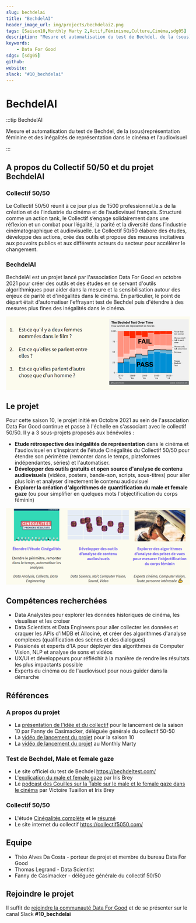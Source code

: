 ```yaml
---
slug: bechdelai
title: "BechdelAI"
header_image_url: img/projects/bechdelai2.png
tags: [Saison10,Monthly Marty 2,Actif,Féminisme,Culture,Cinéma,sdg05]
description: "Mesure et automatisation du test de Bechdel, de la (sous)représentation féminine et des inégalités de représentation dans le cinéma et l'audiovisuel"
keywords:
    - Data For Good
sdgs: [sdg05]
github: 
website: 
slack: "#10_bechdelai"
---
```


# BechdelAI

:::tip BechdelAI

Mesure et automatisation du test de Bechdel, de la (sous)représentation féminine et des inégalités de représentation dans le cinéma et l'audiovisuel

:::

## A propos du Collectif 50/50 et du projet BechdelAI

### Collectif 50/50
Le Collectif 50/50 réunit à ce jour plus de 1500 professionnel.le.s de la création et de l’industrie du cinéma et de l’audiovisuel français. Structuré comme un action tank, le Collectif s’engage solidairement dans une réflexion et un combat pour l’égalité, la parité et la diversité dans l’industrie cinématographique et audiovisuelle.
Le Collectif 50/50 élabore des études, développe des actions, crée des outils et propose des mesures incitatives aux pouvoirs publics et aux différents acteurs du secteur pour accélérer le changement.

### BechdelAI

BechdelAI est un projet lancé par l'association Data For Good en octobre 2021 pour créer des outils et des études en se servant d'outils algorithmiques pour aider dans la mesure et la sensibilisation autour des enjeux de parité et d'inégalités dans le cinéma. En particulier, le point de départ était d'automatiser l'effrayant test de Bechdel puis d'étendre à des mesures plus fines des inégalités dans le cinéma. 

![](./bechdel.png)

## Le projet

Pour cette saison 10, le projet initié en Octobre 2021 au sein de l'association Data For Good continue et passe à l'échelle en s'associant avec le collectif 50/50. Il y a 3 sous-projets proposés aux bénévoles : 
- **Etude rétrospective des inégalités de représentation** dans le cinéma et l'audiovisuel en s'inspirant de l'étude Cinégalités du Collectif 50/50 pour étendre son périmètre (remonter dans le temps, plateformes indépendantes, séries) et l'automatiser. 
-  **Développer des outils gratuits et open source d'analyse de contenu audiovisuels** (vidéos, posters, bande-son, scripts, sous-titres) pour aller plus loin et analyser directement le contenu audiovisuel
- **Explorer la création d'algorithmes de quantification du male et female gaze** (ou pour simplifier en quelques mots l'objectification du corps féminin)

![](./bechdel_projets.png)


## Compétences recherchées
- Data Analystes pour explorer les données historiques de cinéma, les visualiser et les croiser
- Data Scientists et Data Engineers pour aller collecter les données et craquer les APIs d'IMDB et Allociné, et créer des algorithmes d'analyse complexes (qualification des scènes et des dialogues)
- Passionés et experts d'IA pour déployer des algorithmes de Computer Vision, NLP et analyse de sons et vidéos
- UX/UI et développeurs pour réfléchir à la manière de rendre les résultats les plus impactants possible
- Experts du cinéma ou de l'audiovisuel pour nous guider dans la démarche

## Références

### A propos du projet 

- La [présentation de l'idée et du collectif](https://www.youtube.com/watch?v=rel4T39yM9c) pour le lancement de la saison 10 par Fanny de Casimacker, déléguée générale du collectif 50-50
- La [vidéo de lancement du projet](https://www.youtube.com/watch?v=bnAXCjD2l80&t=1227s) pour la saison 10 
- La [vidéo de lancement du projet](https://www.youtube.com/watch?v=vu5SFiE43Kk&t=1292s) au Monthly Marty

### Test de Bechdel, Male et female gaze
- Le site officiel du test de Bechdel https://bechdeltest.com/
- L'[explication du male et female gaze](https://m.facebook.com/konbinifr/videos/iris-brey-nous-explique-le-male-et-female-gaze-dans-le-vid%C3%A9o-club/124495393087216/) par Iris Brey 
- Le [podcast des Couilles sur la Table sur le male et le female gaze dans le cinéma](https://www.youtube.com/watch?v=0oMsFlQk_m4&ab_channel=Lescouillessurlatable) par Victoire Tuaillon et Iris Brey 

### Collectif 50/50
- L'étude [Cinégalités complète](https://collectif5050.com/files/etudes/2022/02/Cinegalite-s-Rapport.pdf) et le [résumé](https://collectif5050.com/files/etudes/2021/12/5050-Cinegalites-presentation-Assises-0512.pdf)
- Le site internet du collectif https://collectif5050.com/

## Equipe
- Théo Alves Da Costa - porteur de projet et membre du bureau Data For Good
- Thomas Legrand - Data Scientist
- Fanny de Casimacker - déléguée générale du collectif 50/50

## Rejoindre le projet
Il suffit de [rejoindre la communauté Data For Good](/join) et de se présenter sur le canal Slack **#10_bechdelai**

